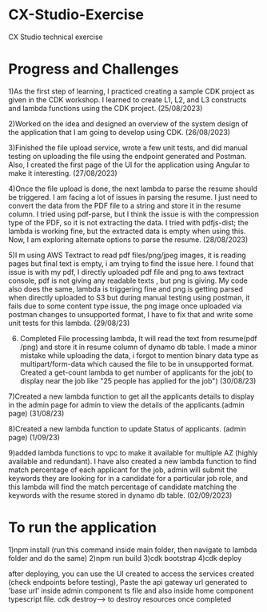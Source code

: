 # CX-Studio-Exercise
CX Studio technical exercise

# Progress and Challenges 

1)As the first step of learning, I practiced creating a sample CDK project as given in the CDK workshop. I learned to create L1, L2, and L3 constructs and lambda functions using the CDK project. (25/08/2023)

2)Worked on the idea and designed an overview of the system design of the application that I am going to develop using CDK. (26/08/2023)

3)Finished the file upload service, wrote a few unit tests, and did manual testing on uploading the file using the endpoint generated and Postman. Also, I created the first page of the UI for the application using Angular to make it interesting. (27/08/2023)

4)Once the file upload is done, the next lambda to parse the resume should be triggered. I am facing a lot of issues in parsing the resume. I just need to convert the data from the PDF file to a string and store it in the resume column. I tried using pdf-parse, but I think the issue is with the compression type of the PDF, so it is not extracting the data. I tried with pdfjs-dist; the lambda is working fine, but the extracted data is empty when using this. Now, I am exploring alternate options to parse the resume. (28/08/2023)

5)I m using AWS Textract to read pdf files/png/jpeg images, it is reading pages but final text is empty, i am trying to find the issue here. I found that issue is with my pdf, I directly uploaded pdf file and png to aws textract console, pdf is not giving any readable texts , but png is giving. My code also does the same, lambda is triggering fine and png is getting parsed when directly uploaded to S3 but during manual testing using postman, it fails due to some content type issue, the png image once uploaded via postman changes to unsupported format, I have to fix that and write some unit tests for this lambda. (29/08/23)

6) Completed File processing lambda, It will read the text from resume(pdf /png) and store it in resume column of dynamo db table. I made a minor mistake while uploading the data, i forgot to mention binary data type as multipart/form-data which caused the file to be in unsupported format. Created a get-count lambda to get number of applicants for the job( to display near the job like "25 people has applied for the job") (30/08/23)

7)Created a new lambda function to get all the applicants details to display in the admin page for admin to view the details of the applicants.(admin page) (31/08/23)

8)Created a new lambda function to update Status of applicants. (admin page) (1/09/23)

9)added lambda functions to vpc to make it available for multiple AZ (highly available and redundant). I have also created a new lambda function to find match percentage of each applicant for the job, admin will submit the keywords they are looking for in a candidate for a particular job role, and this lambda will find the match percentage of candidate matching the keywords with the resume stored in dynamo db table. (02/09/2023)

# To run the application
1)npm install (run this command inside main folder, then navigate to lambda folder and do the same)
2)npm run build
3)cdk bootstrap
4)cdk deploy


after deploying, you can use the UI created to access the services created (check endpoints before testing), Paste the api gateway url generated to 'base url' inside admin component ts file and also inside home component typescript file.
cdk destroy--> to destroy resources once completed
